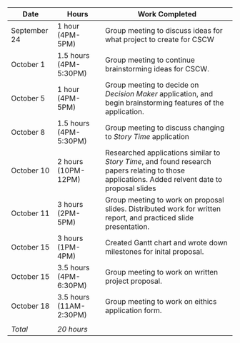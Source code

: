 | Date                  | Hours                 | Work Completed             |
|-----------------------|-----------------------|----------------------------|
| September 24          | 1 hour (4PM-5PM)      | Group meeting to discuss ideas for what project to create for CSCW |
| October 1             | 1.5 hours (4PM-5:30PM)| Group meeting to continue brainstorming ideas for CSCW. |
| October 5             | 1 hour (4PM-5PM)      | Group meeting to decide on *Decision Maker* application, and begin brainstorming features of the application. |
| October 8             | 1.5 hours (4PM-5:30PM)| Group meeting to discuss changing to *Story Time* application|
| October 10            | 2 hours (10PM-12PM)   | Researched applications similar to *Story Time*, and found research papers relating to those applications. Added relvent date to proposal slides|
| October 11            | 3 hours (2PM-5PM)     | Group meeting to work on proposal slides. Distributed work for written report, and practiced slide presentation.|
| October 15            | 3 hours (1PM-4PM)     | Created Gantt chart and wrote down milestones for inital proposal.|
| October 15            | 3.5 hours (4PM-6:30PM)| Group meeting to work on written project proposal.|
| October 18            | 3.5 hours (11AM-2:30PM)| Group meeting to work on eithics application form. |
|                       |                       |                            |
| _Total_               | _20 hours_            |                            |

